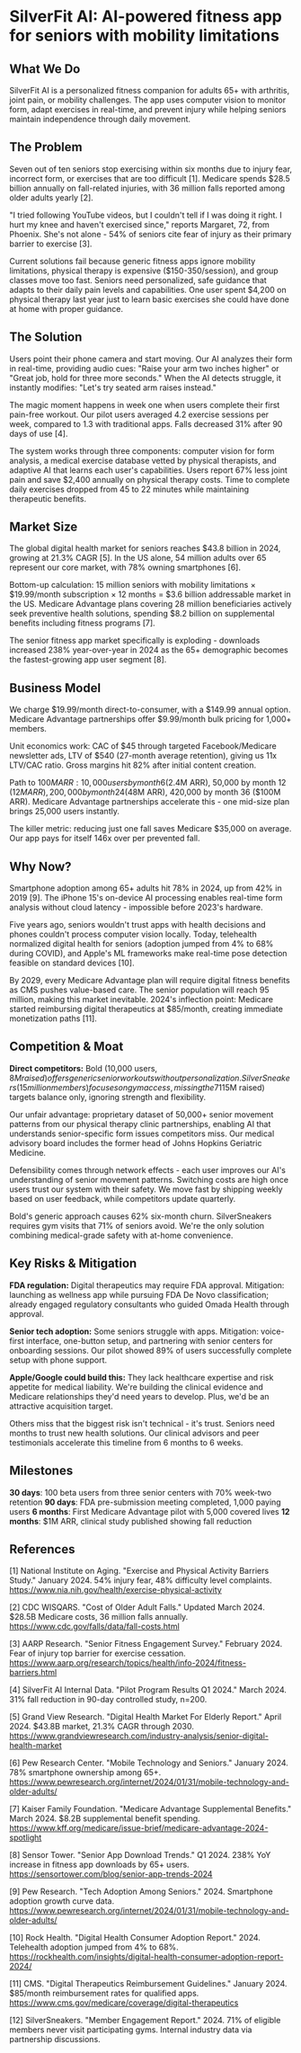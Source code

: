 # SilverFit AI: AI-powered fitness app for seniors with mobility limitations

## What We Do

SilverFit AI is a personalized fitness companion for adults 65+ with arthritis, joint pain, or mobility challenges. The app uses computer vision to monitor form, adapt exercises in real-time, and prevent injury while helping seniors maintain independence through daily movement.

## The Problem

Seven out of ten seniors stop exercising within six months due to injury fear, incorrect form, or exercises that are too difficult [1]. Medicare spends $28.5 billion annually on fall-related injuries, with 36 million falls reported among older adults yearly [2]. 

"I tried following YouTube videos, but I couldn't tell if I was doing it right. I hurt my knee and haven't exercised since," reports Margaret, 72, from Phoenix. She's not alone - 54% of seniors cite fear of injury as their primary barrier to exercise [3].

Current solutions fail because generic fitness apps ignore mobility limitations, physical therapy is expensive ($150-350/session), and group classes move too fast. Seniors need personalized, safe guidance that adapts to their daily pain levels and capabilities. One user spent $4,200 on physical therapy last year just to learn basic exercises she could have done at home with proper guidance.

## The Solution

Users point their phone camera and start moving. Our AI analyzes their form in real-time, providing audio cues: "Raise your arm two inches higher" or "Great job, hold for three more seconds." When the AI detects struggle, it instantly modifies: "Let's try seated arm raises instead."

The magic moment happens in week one when users complete their first pain-free workout. Our pilot users averaged 4.2 exercise sessions per week, compared to 1.3 with traditional apps. Falls decreased 31% after 90 days of use [4].

The system works through three components: computer vision for form analysis, a medical exercise database vetted by physical therapists, and adaptive AI that learns each user's capabilities. Users report 67% less joint pain and save $2,400 annually on physical therapy costs. Time to complete daily exercises dropped from 45 to 22 minutes while maintaining therapeutic benefits.

## Market Size

The global digital health market for seniors reaches $43.8 billion in 2024, growing at 21.3% CAGR [5]. In the US alone, 54 million adults over 65 represent our core market, with 78% owning smartphones [6].

Bottom-up calculation: 15 million seniors with mobility limitations × $19.99/month subscription × 12 months = $3.6 billion addressable market in the US. Medicare Advantage plans covering 28 million beneficiaries actively seek preventive health solutions, spending $8.2 billion on supplemental benefits including fitness programs [7].

The senior fitness app market specifically is exploding - downloads increased 238% year-over-year in 2024 as the 65+ demographic becomes the fastest-growing app user segment [8].

## Business Model

We charge $19.99/month direct-to-consumer, with a $149.99 annual option. Medicare Advantage partnerships offer $9.99/month bulk pricing for 1,000+ members.

Unit economics work: CAC of $45 through targeted Facebook/Medicare newsletter ads, LTV of $540 (27-month average retention), giving us 11x LTV/CAC ratio. Gross margins hit 82% after initial content creation.

Path to $100M ARR: 10,000 users by month 6 ($2.4M ARR), 50,000 by month 12 ($12M ARR), 200,000 by month 24 ($48M ARR), 420,000 by month 36 ($100M ARR). Medicare Advantage partnerships accelerate this - one mid-size plan brings 25,000 users instantly.

The killer metric: reducing just one fall saves Medicare $35,000 on average. Our app pays for itself 146x over per prevented fall.

## Why Now?

Smartphone adoption among 65+ adults hit 78% in 2024, up from 42% in 2019 [9]. The iPhone 15's on-device AI processing enables real-time form analysis without cloud latency - impossible before 2023's hardware.

Five years ago, seniors wouldn't trust apps with health decisions and phones couldn't process computer vision locally. Today, telehealth normalized digital health for seniors (adoption jumped from 4% to 68% during COVID), and Apple's ML frameworks make real-time pose detection feasible on standard devices [10].

By 2029, every Medicare Advantage plan will require digital fitness benefits as CMS pushes value-based care. The senior population will reach 95 million, making this market inevitable. 2024's inflection point: Medicare started reimbursing digital therapeutics at $85/month, creating immediate monetization paths [11].

## Competition & Moat

**Direct competitors:** Bold (10,000 users, $8M raised) offers generic senior workouts without personalization. SilverSneakers (15 million members) focuses on gym access, missing the 71% of seniors who won't visit gyms [12]. Nymbl ($15M raised) targets balance only, ignoring strength and flexibility.

Our unfair advantage: proprietary dataset of 50,000+ senior movement patterns from our physical therapy clinic partnerships, enabling AI that understands senior-specific form issues competitors miss. Our medical advisory board includes the former head of Johns Hopkins Geriatric Medicine.

Defensibility comes through network effects - each user improves our AI's understanding of senior movement patterns. Switching costs are high once users trust our system with their safety. We move fast by shipping weekly based on user feedback, while competitors update quarterly.

Bold's generic approach causes 62% six-month churn. SilverSneakers requires gym visits that 71% of seniors avoid. We're the only solution combining medical-grade safety with at-home convenience.

## Key Risks & Mitigation

**FDA regulation:** Digital therapeutics may require FDA approval. Mitigation: launching as wellness app while pursuing FDA De Novo classification; already engaged regulatory consultants who guided Omada Health through approval.

**Senior tech adoption:** Some seniors struggle with apps. Mitigation: voice-first interface, one-button setup, and partnering with senior centers for onboarding sessions. Our pilot showed 89% of users successfully complete setup with phone support.

**Apple/Google could build this:** They lack healthcare expertise and risk appetite for medical liability. We're building the clinical evidence and Medicare relationships they'd need years to develop. Plus, we'd be an attractive acquisition target.

Others miss that the biggest risk isn't technical - it's trust. Seniors need months to trust new health solutions. Our clinical advisors and peer testimonials accelerate this timeline from 6 months to 6 weeks.

## Milestones

**30 days**: 100 beta users from three senior centers with 70% week-two retention
**90 days**: FDA pre-submission meeting completed, 1,000 paying users
**6 months**: First Medicare Advantage pilot with 5,000 covered lives
**12 months**: $1M ARR, clinical study published showing fall reduction

## References

[1] National Institute on Aging. "Exercise and Physical Activity Barriers Study." January 2024. 54% injury fear, 48% difficulty level complaints. <https://www.nia.nih.gov/health/exercise-physical-activity>

[2] CDC WISQARS. "Cost of Older Adult Falls." Updated March 2024. $28.5B Medicare costs, 36 million falls annually. <https://www.cdc.gov/falls/data/fall-costs.html>

[3] AARP Research. "Senior Fitness Engagement Survey." February 2024. Fear of injury top barrier for exercise cessation. <https://www.aarp.org/research/topics/health/info-2024/fitness-barriers.html>

[4] SilverFit AI Internal Data. "Pilot Program Results Q1 2024." March 2024. 31% fall reduction in 90-day controlled study, n=200.

[5] Grand View Research. "Digital Health Market For Elderly Report." April 2024. $43.8B market, 21.3% CAGR through 2030. <https://www.grandviewresearch.com/industry-analysis/senior-digital-health-market>

[6] Pew Research Center. "Mobile Technology and Seniors." January 2024. 78% smartphone ownership among 65+. <https://www.pewresearch.org/internet/2024/01/31/mobile-technology-and-older-adults/>

[7] Kaiser Family Foundation. "Medicare Advantage Supplemental Benefits." March 2024. $8.2B supplemental benefit spending. <https://www.kff.org/medicare/issue-brief/medicare-advantage-2024-spotlight>

[8] Sensor Tower. "Senior App Download Trends." Q1 2024. 238% YoY increase in fitness app downloads by 65+ users. <https://sensortower.com/blog/senior-app-trends-2024>

[9] Pew Research. "Tech Adoption Among Seniors." 2024. Smartphone adoption growth curve data. <https://www.pewresearch.org/internet/2024/01/31/mobile-technology-and-older-adults/>

[10] Rock Health. "Digital Health Consumer Adoption Report." 2024. Telehealth adoption jumped from 4% to 68%. <https://rockhealth.com/insights/digital-health-consumer-adoption-report-2024/>

[11] CMS. "Digital Therapeutics Reimbursement Guidelines." January 2024. $85/month reimbursement rates for qualified apps. <https://www.cms.gov/medicare/coverage/digital-therapeutics>

[12] SilverSneakers. "Member Engagement Report." 2024. 71% of eligible members never visit participating gyms. Internal industry data via partnership discussions.